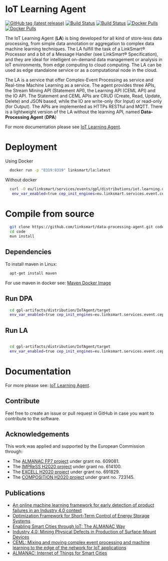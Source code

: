 IoT Learning Agent
======================
[![GitHub tag (latest release)](https://img.shields.io/github/tag/linksmart/data-processing-agent.svg?label=release)](https://github.com/linksmart/linksmart-java-utils/tags)
[![Build Status](https://img.shields.io/travis/com/linksmart/data-processing-agent/master?label=master)](https://travis-ci.com/linksmart/linksmart-java-utils)
[![Build Status](https://img.shields.io/travis/com/linksmart/data-processing-agent/release?label=release)](https://travis-ci.com/linksmart/linksmart-java-utils)
[![Docker Pulls](https://img.shields.io/docker/pulls/linksmart/la?label=docker%20linksmart%2Fla)](https://hub.docker.com/r/linksmart/la/tags)
[![Docker Pulls](https://img.shields.io/docker/pulls/linksmart/dpa?label=docker%20linksmart%2Fdpa)](https://hub.docker.com/r/linksmart/dpa/tags)

The IoT Learning Agent (**LA**) is bing developed for all kind of store-less data processing, from simple data annotation or aggregation to complex data machine learning techniques. The LA fulfill the task of a LinkSmart® Processor and a bit of a Message Handler (see LinkSmart® Specification), and they are ideal for intelligent on-demand data management or analysis in IoT environments, from edge computing to cloud computing. The LA can be used as edge standalone service or as a computational node in the cloud.

The LA is a service that offer Complex-Event Processing as service and Real-time Machine Learning as a service. The agent provides three APIs, the Stream Mining API (Statement API), the Learning API (CEML API) and the IO API. The Statement and CEML APIs are CRUD (Create, Read, Update, Delete) and JSON based, while the IO are write-only (for Input) or read-only (for Output). The APIs are implemented as HTTPs RESTful and MQTT. There is a lightweight version of the LA without the learning API, named **Data-Processing Agent** (**DPA**) 

For more documentation please see [IoT Learning Agent](https://docs.linksmart.eu/display/LA).

# Deployment

Using Docker

```bash
  docker run -p "8319:8319" linksmart/la:latest  
```
Without docker
 
```bash
  curl -O eu/linksmart/services/events/gpl/distributions/iot.learning.universal.gpl.agent/1.8.2/iot.learning.universal.gpl.agent-<current.version>.jar
   env_var_enabled=true cep_init_engines=eu.linksmart.services.event.cep.engines.EsperEngine env_var_enabled=true cep_init_engines=eu.linksmart.services.event.cep.engines.EsperEngine java -cp ./* "org.springframework.boot.loader.PropertiesLauncher"  
```
# Compile from source

```bash
  git clone https://github.com/linksmart/data-processing-agent.git code
  cd code
  mvn install 
```

## Dependencies
To install maven in Linux:

```bash
  apt-get install maven
```

For use maven in docker see: [Maven Docker Image](https://hub.docker.com/_/maven/)

## Run DPA
```bash
  cd gpl-artifacts/distribution/IoTAgent/target
  env_var_enabled=true cep_init_engines=eu.linksmart.services.event.cep.engines.EsperEngine env_var_enabled=true cep_init_engines=eu.linksmart.services.event.cep.engines.EsperEngine java -cp ./* "org.springframework.boot.loader.PropertiesLauncher"
```

## Run LA
```bash
  
  cd gpl-artifacts/distribution/IoTAgent/target
  env_var_enabled=true cep_init_engines=eu.linksmart.services.event.cep.engines.EsperEngine env_var_enabled=true cep_init_engines=eu.linksmart.services.event.cep.engines.EsperEngine java -cp ./* "org.springframework.boot.loader.PropertiesLauncher"
```

# Documentation 
For more please see: [IoT Learning Agent](https://docs.linksmart.eu/display/LA).

## Contribute

Feel free to create an issue or pull request in GitHub in case you want to contribute to the software.

## Acknowledgements 

This work was applied and supported by the European Commission through:
 * The [ALMANAC FP7 project](https://www.fit.fraunhofer.de/en/fb/ucc/projects/almanac.html) under grant no. 609081.
 * The [IMPReSS H2020 project](https://www.fit.fraunhofer.de/en/fb/ucc/projects/impress.html) under grant no. 614100.
 * The [EXCELL H2020 project](https://www.fit.fraunhofer.de/en/fb/ucc/projects/excell.html) under grant no. 691829.
 * The [COMPOSITION H2020 project](https://www.fit.fraunhofer.de/en/fb/ucc/projects/composition.html) under grant no. 723145.

## Publications
 * [An online machine learning framework for early detection of product failures in an Industry 4.0 context](https://www.tandfonline.com/doi/abs/10.1080/0951192X.2019.1571238)
 * [Optimization Framework for Short-Term Control of Energy Storage Systems](https://ieeexplore.ieee.org/abstract/document/8571722) 
 * [Enabling Smart Cities through IoT: The ALMANAC Way](https://www.taylorfrancis.com/books/9781315156026/chapters/10.1201/9781315156026-8) 
 * [Industry 4.0: Mining Physical Defects in Production of Surface-Mount Devices](http://eprints.sztaki.hu/9288/1/Tavakolizadeh_146_3306416_ny.pdf) 
 * [CEML: Mixing and moving complex event processing and machine learning to the edge of the network for IoT applications](https://dl.acm.org/citation.cfm?id=2991575) 
 * [ALMANAC: Internet of Things for Smart Cities](https://ieeexplore.ieee.org/abstract/document/7300833) 
 
